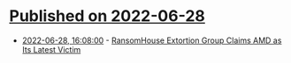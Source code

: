 # [Published on 2022-06-28](index.md)

* [2022-06-28, 16:08:00](https://it.slashdot.org/story/22/06/28/167245/ransomhouse-extortion-group-claims-amd-as-its-latest-victim?utm_source=rss1.0mainlinkanon&utm_medium=feed) - [RansomHouse Extortion Group Claims AMD as Its Latest Victim](https://it.slashdot.org/story/22/06/28/167245/ransomhouse-extortion-group-claims-amd-as-its-latest-victim?utm_source=rss1.0mainlinkanon&utm_medium=feed)
